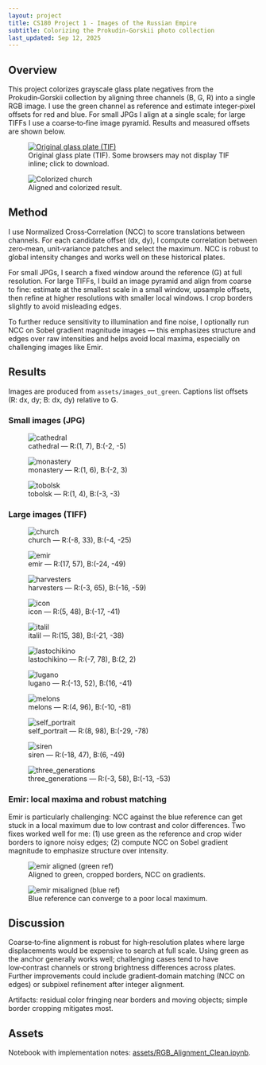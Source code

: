 ```yaml
---
layout: project
title: CS180 Project 1 - Images of the Russian Empire
subtitle: Colorizing the Prokudin-Gorskii photo collection
last_updated: Sep 12, 2025
---
```


<section id="overview">
  <h2 id="overview">Overview</h2>
  <p>
    This project colorizes grayscale glass plate negatives from the Prokudin‑Gorskii collection by aligning three channels
    (B, G, R) into a single RGB image. I use the green channel as reference and estimate integer‑pixel offsets for red and blue.
    For small JPGs I align at a single scale; for large TIFFs I use a coarse‑to‑fine image pyramid. Results and measured offsets
    are shown below.
  </p>
  <div class="pair" style="margin-top:10px;">
    <figure>
      <a href="./assets/example/church.tif"><img class="fit" src="./assets/example/church.tif" alt="Original glass plate (TIF)" /></a>
      <figcaption>Original glass plate (TIF). Some browsers may not display TIF inline; click to download.</figcaption>
    </figure>
    <figure>
      <img class="fit" src="./assets/example/church_aligned.jpg" alt="Colorized church" />
      <figcaption>Aligned and colorized result.</figcaption>
    </figure>
  </div>
</section>

<section id="method">
  <h2 id="method">Method</h2>
  <p>
    I use Normalized Cross‑Correlation (NCC) to score translations between channels. For each candidate offset (dx, dy), I compute
    correlation between zero‑mean, unit‑variance patches and select the maximum. NCC is robust to global intensity changes and
    works well on these historical plates.
  </p>
  <p>
    For small JPGs, I search a fixed window around the reference (G) at full resolution. For large TIFFs, I build an image pyramid
    and align from coarse to fine: estimate at the smallest scale in a small window, upsample offsets, then refine at higher
    resolutions with smaller local windows. I crop borders slightly to avoid misleading edges.
  </p>
  <p>
    To further reduce sensitivity to illumination and fine noise, I optionally run NCC on Sobel gradient magnitude images — this
    emphasizes structure and edges over raw intensities and helps avoid local maxima, especially on challenging images like Emir.
  </p>
</section>

<section id="results">
  <h2 id="results">Results</h2>
  <p class="muted">Images are produced from <code>assets/images_out_green</code>. Captions list offsets (R: dx, dy; B: dx, dy) relative to G.</p>

  <h3 id="small">Small images (JPG)</h3>
  <section class="grid grid-2">
    <article class="card"><figure>
      <img class="fit" src="./assets/images_out_green/cathedral_aligned.jpg" alt="cathedral" />
      <figcaption>cathedral — R:(1, 7), B:(-2, -5)</figcaption>
    </figure></article>
    <article class="card"><figure>
      <img class="fit" src="./assets/images_out_green/monastery_aligned.jpg" alt="monastery" />
      <figcaption>monastery — R:(1, 6), B:(-2, 3)</figcaption>
    </figure></article>
    <article class="card"><figure>
      <img class="fit" src="./assets/images_out_green/tobolsk_aligned.jpg" alt="tobolsk" />
      <figcaption>tobolsk — R:(1, 4), B:(-3, -3)</figcaption>
    </figure></article>
  </section>

  <h3 id="large">Large images (TIFF)</h3>
  <section class="grid grid-2">
    <article class="card"><figure>
      <img class="fit" src="./assets/images_out_green/church_aligned.jpg" alt="church" />
      <figcaption>church — R:(-8, 33), B:(-4, -25)</figcaption>
    </figure></article>
    <article class="card"><figure>
      <img class="fit" src="./assets/images_out_green/emir_aligned.jpg" alt="emir" />
      <figcaption>emir — R:(17, 57), B:(-24, -49)</figcaption>
    </figure></article>
    <article class="card"><figure>
      <img class="fit" src="./assets/images_out_green/harvesters_aligned.jpg" alt="harvesters" />
      <figcaption>harvesters — R:(-3, 65), B:(-16, -59)</figcaption>
    </figure></article>
    <article class="card"><figure>
      <img class="fit" src="./assets/images_out_green/icon_aligned.jpg" alt="icon" />
      <figcaption>icon — R:(5, 48), B:(-17, -41)</figcaption>
    </figure></article>
    <article class="card"><figure>
      <img class="fit" src="./assets/images_out_green/italil_aligned.jpg" alt="italil" />
      <figcaption>italil — R:(15, 38), B:(-21, -38)</figcaption>
    </figure></article>
    <article class="card"><figure>
      <img class="fit" src="./assets/images_out_green/lastochikino_aligned.jpg" alt="lastochikino" />
      <figcaption>lastochikino — R:(-7, 78), B:(2, 2)</figcaption>
    </figure></article>
    <article class="card"><figure>
      <img class="fit" src="./assets/images_out_green/lugano_aligned.jpg" alt="lugano" />
      <figcaption>lugano — R:(-13, 52), B:(16, -41)</figcaption>
    </figure></article>
    <article class="card"><figure>
      <img class="fit" src="./assets/images_out_green/melons_aligned.jpg" alt="melons" />
      <figcaption>melons — R:(4, 96), B:(-10, -81)</figcaption>
    </figure></article>
    <article class="card"><figure>
      <img class="fit" src="./assets/images_out_green/self_portrait_aligned.jpg" alt="self_portrait" />
      <figcaption>self_portrait — R:(8, 98), B:(-29, -78)</figcaption>
    </figure></article>
    <article class="card"><figure>
      <img class="fit" src="./assets/images_out_green/siren_aligned.jpg" alt="siren" />
      <figcaption>siren — R:(-18, 47), B:(6, -49)</figcaption>
    </figure></article>
    <article class="card"><figure>
      <img class="fit" src="./assets/images_out_green/three_generations_aligned.jpg" alt="three_generations" />
      <figcaption>three_generations — R:(-3, 58), B:(-13, -53)</figcaption>
    </figure></article>
  </section>

  <section>
    <h3 id="emir-note">Emir: local maxima and robust matching</h3>
    <p>
      Emir is particularly challenging: NCC against the blue reference can get stuck in a local maximum due to low contrast and
      color differences. Two fixes worked well for me: (1) use green as the reference and crop wider borders to ignore noisy edges;
      (2) compute NCC on Sobel gradient magnitude to emphasize structure over intensity.
    </p>
    <div class="pair">
      <figure>
        <div class="crop zoom2"><img src="./assets/images_out_green/emir_aligned.jpg" alt="emir aligned (green ref)" /></div>
        <figcaption>Aligned to green, cropped borders, NCC on gradients.</figcaption>
      </figure>
      <figure>
        <div class="crop zoom2"><img src="./assets/emir_out_blue.jpg" alt="emir misaligned (blue ref)" /></div>
        <figcaption>Blue reference can converge to a poor local maximum.</figcaption>
      </figure>
    </div>
  </section>

</section>

<section id="discussion">
  <h2 id="discussion">Discussion</h2>
  <p>
    Coarse‑to‑fine alignment is robust for high‑resolution plates where large displacements would be expensive to search at
    full scale. Using green as the anchor generally works well; challenging cases tend to have low‑contrast channels or strong
    brightness differences across plates. Further improvements could include gradient‑domain matching (NCC on edges) or subpixel
    refinement after integer alignment.
  </p>
  <p class="muted">
    Artifacts: residual color fringing near borders and moving objects; simple border cropping mitigates most.
  </p>
</section>

<section id="assets">
  <h2 id="assets">Assets</h2>
  <p>
    Notebook with implementation notes: <a href="./assets/RGB_Alignment_Clean.ipynb">assets/RGB_Alignment_Clean.ipynb</a>.
  </p>
</section>
